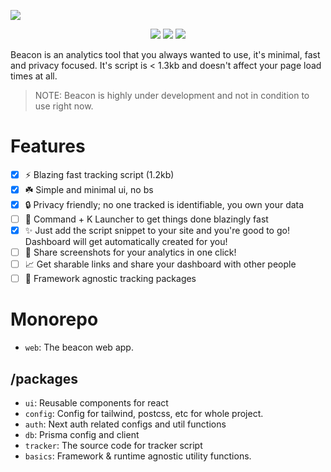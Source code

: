 ![](https://user-images.githubusercontent.com/70624701/205416407-dfdbe14d-816f-4e33-aad6-be6f49e64bde.png)

<p align="center">
    <img src="https://img.shields.io/tokei/lines/github/vedantnn71/beacon">
    <img src="https://img.shields.io/github/languages/top/vedantnn71/beacon">
    <a href="https://discord.gg/jXpsbRU2Rr">
      <img src="https://img.shields.io/badge/discord-join-blue" />
    </a>
</p>

Beacon is an analytics tool that you always wanted to use, it's minimal, fast and privacy focused. It's script is < 1.3kb and doesn't affect your page load times at all.

> NOTE: Beacon is highly under development and not in condition to use right now.

# Features
- [x] ⚡ Blazing fast tracking script (1.2kb)
- [x] ☘️ Simple and minimal ui, no bs
- [x] 🔒 Privacy friendly; no one tracked is identifiable, you own your data 
- [ ] 🚀 Command + K Launcher to get things done blazingly fast
- [x] ✨ Just add the script snippet to your site and you're good to go! Dashboard will get automatically created for you!
- [ ] 🌠 Share screenshots for your analytics in one click!
- [ ] 📈 Get sharable links and share your dashboard with other people
- [ ] 🤟 Framework agnostic tracking packages

# Monorepo

- `web`: The beacon web app.

## /packages

- `ui`: Reusable components for react
- `config`: Config for tailwind, postcss, etc for whole project.
- `auth`: Next auth related configs and util functions
- `db`: Prisma config and client
- `tracker`: The source code for tracker script
- `basics`: Framework & runtime agnostic utility functions.
